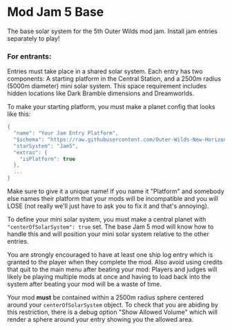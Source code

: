 # Mod Jam 5 Base
The base solar system for the 5th Outer Wilds mod jam. Install jam entries separately to play!

### For entrants:

Entries must take place in a shared solar system. Each entry has two components: A starting platform in the Central Station, and a 2500m radius (5000m diameter) mini solar system. This space requirement includes hidden locations like Dark Bramble dimensions and Dreamworlds.

To make your starting platform, you must make a planet config that looks like this:

```cs
{
  "name": "Your Jam Entry Platform",
  "$schema": "https://raw.githubusercontent.com/Outer-Wilds-New-Horizons/new-horizons/main/NewHorizons/Schemas/body_schema.json",
  "starSystem": "Jam5",
  "extras": {
    "isPlatform": true
  },
  ...
}
```

Make sure to give it a unique name! If you name it "Platform" and somebody else names their platform that your mods will be incompatible and you will LOSE (not really we'll just have to ask you to fix it and that's annoying).

To define your mini solar system, you must make a central planet with `"centerOfSolarSystem": true` set. The base Jam 5 mod will know how to handle this and will position your mini solar system relative to the other entries.

You are strongly encouraged to have at least one ship log entry which is granted to the player when they complete the mod. Also avoid using credits that quit to the main menu after beating your mod: Players and judges will likely be playing multiple mods at once and having to load back into the system after beating your mod will be a waste of time.

Your mod **must** be contained within a 2500m radius sphere centered around your `centerOfSolarSystem` object. To check that you are abiding by this restriction, there is a debug option "Show Allowed Volume" which will render a sphere around your entry showing you the allowed area.
